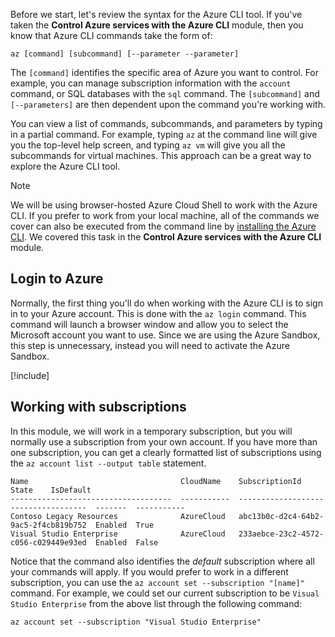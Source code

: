 Before we start, let's review the syntax for the Azure CLI tool. If you've taken the **Control Azure services with the Azure CLI** module, then you know that Azure CLI commands take the form of:

```azurecli
az [command] [subcommand] [--parameter --parameter]
```

The `[command]` identifies the specific area of Azure you want to control. For example, you can manage subscription information with the `account` command, or SQL databases with the `sql` command. The `[subcommand]` and `[--parameters]` are then dependent upon the command you're working with. 

You can view a list of commands, subcommands, and parameters by typing in a partial command. For example, typing `az` at the command line will give you the top-level help screen, and typing `az vm` will give you all the subcommands for virtual machines. This approach can be a great way to explore the Azure CLI tool.

> [!NOTE]
> We will be using browser-hosted Azure Cloud Shell to work with the Azure CLI. If you prefer to work from your local machine, all of the commands we cover can also be executed from the command line by [installing the Azure CLI](https://docs.microsoft.com/cli/azure/install-azure-cli?view=azure-cli-latest). We covered this task in the **Control Azure services with the Azure CLI** module.

## Login to Azure

Normally, the first thing you'll do when working with the Azure CLI is to sign in to your Azure account. This is done with the `az login` command. This command will launch a browser window and allow you to select the Microsoft account you want to use. Since we are using the Azure Sandbox, this step is unnecessary, instead you will need to activate the Azure Sandbox.

<!-- Activate the sandbox -->
[!include[](../../../includes/azure-sandbox-activate.md)]

## Working with subscriptions

In this module, we will work in a temporary subscription, but you will normally use a subscription from your own account. If you have more than one subscription, you can get a clearly formatted list of subscriptions using the `az account list --output table` statement.

```
Name                                  CloudName    SubscriptionId                        State    IsDefault
------------------------------------  -----------  ------------------------------------  -------  -----------
Contoso Legacy Resources              AzureCloud   abc13b0c-d2c4-64b2-9ac5-2f4cb819b752  Enabled  True
Visual Studio Enterprise              AzureCloud   233aebce-23c2-4572-c056-c029449e93ed  Enabled  False
```

Notice that the command also identifies the _default_ subscription where all your commands will apply. If you would prefer to work in a different subscription, you can use the `az account set --subscription "[name]"` command. For example, we could set our current subscription to be `Visual Studio Enterprise` from the above list through the following command:

```azurecli
az account set --subscription "Visual Studio Enterprise"
```
